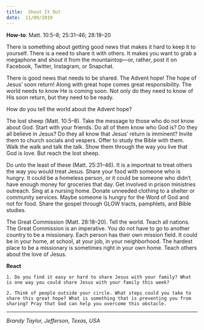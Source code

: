 ```yaml
---
title:  Shout It Out
date:  11/09/2019
---
```


**How-to**: Matt. 10:5–8; 25:31–46; 28:18–20

There is something about getting good news that makes it hard to keep it to yourself. There is a need to share it with others. It makes you want to grab a megaphone and shout it from the mountaintop—or, rather, post it on Facebook, Twitter, Instagram, or Snapchat.

There is good news that needs to be shared. The Advent hope! The hope of Jesus’ soon return! Along with great hope comes great responsibility. The world needs to know He is coming soon. Not only do they need to know of His soon return, but they need to be ready.

How do you tell the world about the Advent hope?

The lost sheep (Matt. 10:5–8). Take the message to those who do not know about God. Start with your friends. Do all of them know who God is? Do they all believe in Jesus? Do they all know that Jesus’ return is imminent? Invite them to church socials and vespers. Offer to study the Bible with them. Walk the walk and talk the talk. Show them through the way you live that God is love. But reach the lost sheep.

Do unto the least of these (Matt. 25:31–46). It is a importnat to treat others the way you would treat Jesus. Share your food with someone who is hungry. It could be a homeless person, or it could be someone who didn’t have enough money for groceries that day. Get involved in prison ministries outreach. Sing at a nursing home. Donate unneeded clothing to a shelter or community services. Maybe someone is hungry for the Word of God and not for food. Share the gospel through GLOW tracts, pamphlets, and Bible studies.

The Great Commission (Matt. 28:18–20). Tell the world. Teach all nations. The Great Commission is an imperative. You do not have to go to another country to be a missionary. Each person has their own mission field. It could be in your home, at school, at your job, in your neighborhood. The hardest place to be a missionary is sometimes right in your own home. Teach others about the love of Jesus.

**React**

`1. Do you find it easy or hard to share Jesus with your family? What is one way you could share Jesus with your family this week?`

`2. Think of people outside your circle. What steps could you take to share this great hope? What is something that is preventing you from sharing? Pray that God can help you overcome this obstacle.`

---

_Brandy Taylor, Jefferson, Texas, USA_